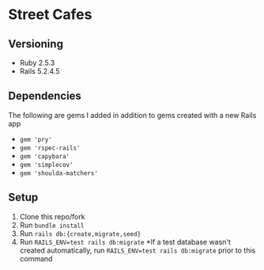 # Street Cafes

## Versioning
- Ruby 2.5.3
- Rails 5.2.4.5

## Dependencies
The following are gems I added in addition to gems created with a new Rails app
- `gem 'pry'`
- `gem 'rspec-rails'`
- `gem 'capybara'`
- `gem 'simplecov'`
- `gem 'shoulda-matchers'`

## Setup
1. Clone this repo/fork
1. Run `bundle install`
1. Run `rails db:{create,migrate,seed}`
1. Run `RAILS_ENV=test rails db:migrate` *If a test database wasn't created automatically, run `RAILS_ENV=test rails db:migrate` prior to this command
